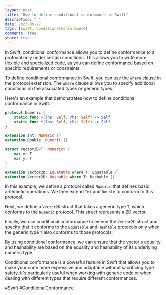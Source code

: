 ```yaml
---
layout: post
title: "How to define conditional conformance in Swift"
description: " "
date: 2023-09-27
tags: [Swift, ConditionalConformance]
comments: true
share: true
---
```


In Swift, conditional conformance allows you to define conformance to a protocol only under certain conditions. This allows you to write more flexible and specialized code, as you can define conformance based on specific requirements or constraints.

To define conditional conformance in Swift, you can use the `where` clause in the protocol extension. The `where` clause allows you to specify additional conditions on the associated types or generic types.

Here's an example that demonstrates how to define conditional conformance in Swift:

```swift
protocol Numeric {
    static func +(lhs: Self, rhs: Self) -> Self
    static func *(lhs: Self, rhs: Self) -> Self
}

extension Int: Numeric {}
extension Double: Numeric {}

struct Vector2D<T: Numeric> {
    var x: T
    var y: T
}

extension Vector2D: Equatable where T: Equatable {}
extension Vector2D: Hashable where T: Hashable {}
```

In this example, we define a protocol called `Numeric` that defines basic arithmetic operations. We then extend `Int` and `Double` to conform to this protocol.

Next, we define a `Vector2D` struct that takes a generic type `T`, which conforms to the `Numeric` protocol. This struct represents a 2D vector.

Finally, we use conditional conformance to extend the `Vector2D` struct and specify that it conforms to the `Equatable` and `Hashable` protocols only when the generic type `T` also conforms to those protocols.

By using conditional conformance, we can ensure that the vector's equality and hashability are based on the equality and hashability of its underlying numeric type.

Conditional conformance is a powerful feature in Swift that allows you to make your code more expressive and adaptable without sacrificing type safety. It's particularly useful when working with generic code or when dealing with different types that require different conformances.

#Swift #ConditionalConformance
